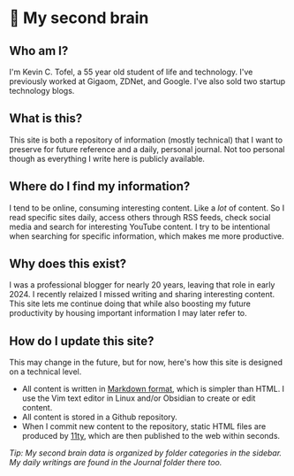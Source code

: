 # 🧠 My second brain

## Who am I?

I'm Kevin C. Tofel, a 55 year old student of life and technology. I've previously worked at Gigaom, ZDNet, and Google. I've also sold two startup technology blogs.

## What is this?

This site is both a repository of information (mostly technical) that I want to preserve for future reference and a daily, personal journal. Not too personal though as everything I write here is publicly available.

## Where do I find my information?

I tend to be online, consuming interesting content. Like a *lot* of content. So I read specific sites daily, access others through RSS feeds, check social media and search for interesting YouTube content. I try to be intentional when searching for specific information, which makes me more productive.

## Why does this exist?

I was a professional blogger for nearly 20 years, leaving that role in early 2024. I recently relaized I missed writing and sharing interesting content. This site lets me continue doing that while also boosting my future productivity by housing important information I may later refer to.

## How do I update this site?

This may change in the future, but for now, here's how this site is designed on a technical level.

- All content is written in [Markdown format](https://en.wikipedia.org/wiki/Markdown), which is simpler than HTML. I use the Vim text editor in Linux and/or Obsidian to create or edit content.
- All content is stored in a Github repository.
- When I commit new content to the repository, static HTML files are produced by [11ty](https://www.11ty.dev/), which are then published to the web within seconds.

_Tip: My second brain data is organized by folder categories in the sidebar. My daily writings are found in the Journal folder there too._
